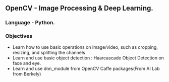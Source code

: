 ## OpenCV - Image Processing & Deep Learning.

### Language - Python.

### Objectives
- Learn how to use basic operations on image/video, such as cropping, resizing, and splitting the channels
- Learn and use basic object detection : Haarcascade Object Detection on face and eye.
- Learn and use dnn_module from OpenCV Caffe packages(From AI Lab from Berkely)
